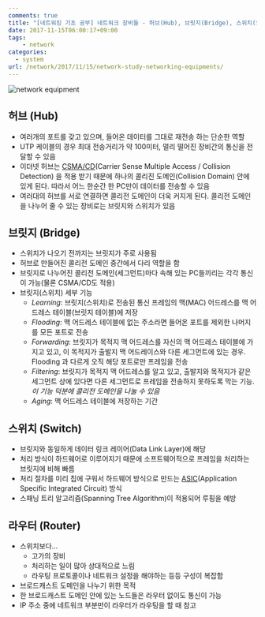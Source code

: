 ```yaml
---
comments: true
title: "[네트워킹 기초 공부] 네트워크 장비들 - 허브(Hub), 브릿지(Bridge), 스위치(Switch), 라우터(Router)"
date: 2017-11-15T06:00:17+09:00
tags:
	- network
categories:
  - system
url: /network/2017/11/15/network-study-networking-equipments/
---
```

![network equipment](/images/network-cable-ethernet-computer.jpeg)
## 허브 (Hub)
* 여러개의 포트를 갖고 있으며, 들어온 데이터를 그대로 재전송 하는 단순한 역할
* UTP 케이블의 경우 최대 전송거리가 약 100미터, 멀리 떨어진 장비간의 통신을 전달할 수 있음
* 이더넷 허브는 [CSMA/CD](https://ko.wikipedia.org/wiki/%EB%B0%98%EC%86%A1%ED%8C%8C_%EA%B0%90%EC%A7%80_%EB%8B%A4%EC%A4%91_%EC%A0%91%EC%86%8D_%EB%B0%8F_%EC%B6%A9%EB%8F%8C_%ED%83%90%EC%A7%80)(Carrier Sense Multiple Access / Collision Detection) 을 적용 받기 때문에 하나의 콜리진 도메인(Collision Domain) 안에 있게 된다. 따라서 어느 한순간 한 PC만이 데이터를 전송할 수 있음
* 여러대의 허브를 서로 연결하면 콜리전 도메인이 더욱 커지게 된다. 콜리전 도메인을 나누어 줄 수 있는 장비로는 브릿지와 스위치가 있음

## 브릿지 (Bridge)
* 스위치가 나오기 전까지는 브릿지가 주로 사용됨
* 허브로 만들어진 콜리전 도메인 중간에서 다리 역할을 함
* 브릿지로 나누어진 콜리전 도메인(세그먼트)마다 속해 있는 PC들끼리는 각각 통신이 가능(물론 CSMA/CD도 적용)
* 브릿지(스위치) 세부 기능
	* *Learning*: 브릿지(스위치)로 전송된 통신 프레임의 맥(MAC) 어드레스를 맥 어드레스 테이블(브릿지 테이블)에 저장
	* *Flooding*:  맥 어드레스 테이블에 없는 주소라면 들어온 포트를 제외한 나머지를 모든 포트로 전송
	*  *Forwarding*: 브릿지가 목적지 맥 어드레스를 자신의 맥 어드레스 테이블에 가지고 있고, 이 목적지가 출발지 맥 어드레이스와 다른 세그먼트에 있는 경우. Flooding 과 다르게 오직 해당 포트로만 프레임을 전송
	* *Filtering*: 브릿지가 목적지 맥 어드레스를 알고 있고, 출발지와 목적지가 같은 세그먼트 상에 있다면 다른 세그먼트로 프레임을 전송하지 못하도록 막는 기능. _이 기능 덕분에 콜리전 도메인을 나눌 수 있음_
	* *Aging*: 맥 어드레스 테이블에 저장하는 기간

## 스위치 (Switch)
* 브릿지와 동일하게 데이터 링크 레이어(Data Link Layer)에 해당
* 처리 방식이 하드웨어로 이루어지기 때문에 소프트웨어적으로 프레임을 처리하는 브릿지에 비해 빠름
* 처리 절차를 미리 칩에 구워서 하드웨어 방식으로 만드는 [ASIC](https://ko.wikipedia.org/wiki/%EC%A3%BC%EB%AC%B8%ED%98%95_%EB%B0%98%EB%8F%84%EC%B2%B4)(Application Specific Integrated Circuit) 방식
* 스패닝 트리 알고리즘(Spanning Tree Algorithm)이 적용되어 루핑을 예방

## 라우터 (Router)
* 스위치보다...
	* 고가의 장비
	* 처리하는 일이 많아 상대적으로 느림
	* 라우팅 프로토콜이나 네트워크 설정을 해야하는 등등 구성이 복잡함
* 브로드캐스트 도메인을 나누기 위한 목적
* 한 브로드캐스트 도메인 안에 있는 노드들은 라우터 없이도 통신이 가능
* IP 주소 중에 네트워크 부분만이 라우터가 라우팅을 할 때 참고
